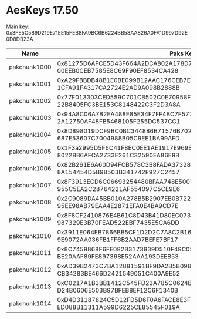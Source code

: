 # AesKeys 17.50
Main key: 0x3FE5C589D219E71EE15FEB8FA9BC6B6224BB58AA826A0FA1D997D92E0D8DB23A

| Name         | Paks Keys                                                                                                |
|--------------|----------------------------------------------------------------------------------------------------------|
| pakchunk1000 | 0x81275D6AFCE5D43F664A2DCA802A178D7DDE6F90E0F51AA1D82D69B7AAC3E6B9<br/>00EEB0CEB7585E8C69F90EF8534CA428  |
| pakchunk1001 | 0xA29FBBDB48B1E0BE099B12AAC176CEB7E4F95F0AA172F6BB73A9444E611509B6<br/>1CFA91F4317CA2724E2AD9A098B2888B  |
| pakchunk1002 | 0x77F013303CED559C701CB502C0E70958FD7FEE83CA286A9B05650144D67A7673<br/>22B8405FC3BE153C8148422C3F2D3A8A  |
| pakchunk1003 | 0x94A8C06A7B2EA488E85E34F7FF4BC7F5778ECD5A7D4BE7C11ADC8FF741AF7BAD<br/>2A12750AF48FB5468105F255DC537CC1  |
| pakchunk1004 | 0x8D898019DCF9BC0BC344886B71576B7023483C49A4260F0BD6F5ACFC76792ABD<br/>687E53607C7004988B05C9EE1BA99AFD  |
| pakchunk1005 | 0x1F3a2995D5F6C41F8EC0EE1AE1917E969B1DAC2898986EF3615E39A1100E0D653<br/>8022BB6AFCA2733E261C32590EA86E9B |
| pakchunk1006 | 0x82B261E6A60D94FCB578C3B8FADA37328CBE6BA3423275F219200550A2966391<br/>8A154454D5B98503B341742F927C2457  |
| pakchunk1007 | 0x8F3913ECD6C06693254480BFAA748E500700CFA097874D1917710AF867D66C64<br/>955C5EA2C28764221AF554097C5CE9E6  |
| pakchunk1008 | 0x2C9089DA45BB010A278B5B2907EB0B722AF735704413BCCE0B424628A867D196<br/>95EE98AB79EAA4E2871EFA0E4BA9CD7E  |
| pakchunk1009 | 0x8F8CF2410876E4B61C8D43B41D80EC0739AA2D25D1E6BF7C50A742D31793C872<br/>987329E3B70FEAD522EBF7435E5CA6DD  |
| pakchunk1010 | 0x3911E064EB7866BB5CF1D2D2C7A8C2B1667767A0303C989288502465130ADE43<br/>9E9072AA036FB1FF6B2AAD7BEFE7BF17  |
| pakchunk1011 | 0x8C7459868F6FE082B3173939D510F49C0545099DBBBC8C1CB2D3E4750792BA97<br/>BE20AAF89FE897368E52AAA193DEEB53  |
| pakchunk1012 | 0xAD39B2473C7BA12881591BF9DA2B5B09B00594B232ED6E9D6680DC7F24CC9B2A<br/>CB34283BE466D2421549051C400A9E52  |
| pakchunk1013 | 0xC0217A1B3BB1412C545FD23A785C0624BDF8814ED810F4CAAD938E2F7B0F2F7A<br/>D24B0606E503B97BFEB8EF12C6F1340B  |
| pakchunk1014 | 0xD4D31187824C5D12FD5D6F0A6FACE8E3F175D1DC0B242D7E90F9BA0FA0EE7421<br/>ED088B11311A599D6225CE85545F019A  |
